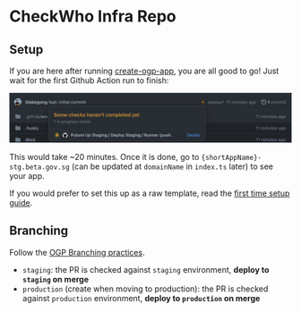 # CheckWho Infra Repo

## Setup

If you are here after running [create-ogp-app](https://github.com/opengovsg/create-ogp-app), you are all good to go! Just wait for the first Github Action run to finish:

![Running CI](/docs/running-ci.png)

This would take ~20 minutes. Once it is done, go to `{shortAppName}-stg.beta.gov.sg` (can be updated at `domainName` in `index.ts` later) to see your app.

If you would prefer to set this up as a raw template, read the [first time setup guide](./docs/first-time-setup.md).

## Branching

Follow the [OGP Branching practices](https://github.com/opengovsg/engineering-practices/blob/develop/source-control/branching.md).

- `staging`: the PR is checked against `staging` environment, **deploy to `staging` on merge**
- `production` (create when moving to production): the PR is checked against `production` environment, **deploy to `production` on merge**
